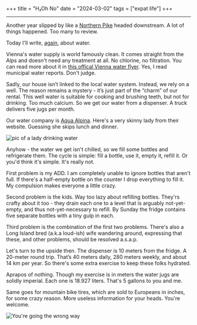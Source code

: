 +++
title = "H₂Oh No"
date = "2024-03-02"
tags = ["expat life"]
+++

****

Another year slipped by like a [Northern Pike](https://www.donauauen.at/wissen/natur-wissenschaft/fauna/hecht-esox-lucius) headed downstream. A lot of things happened. Too many to review.

Today I'll write, [again](/posts/wasser-acqua-voda/), about water.

Vienna's water supply is world famously clean. It comes straight from the Alps and doesn't need any treatment at all. No chlorine, no filtration. You can read more about it in [this offical Vienna water flyer](/images/drinking-water-vienna.pdf). Yes, I read municipal water reports. Don't judge.

Sadly, our house isn’t linked to the local water system. Instead, we rely on a well. The reason remains a mystery - it’s just part of the “charm” of our rental. This well water is suitable for cooking and brushing teeth, but not for drinking. Too much calcium. So we get our water from a dispenser. A truck delivers five jugs per month.

Our water company is [Aqua Alpina](https://www.aquaalpina.at/). Here's a very skinny lady from their website. Guessing she skips lunch and dinner.

![pic of a lady drinking water](/images/waterlady.png)

Anyhow - the water we get isn't chilled, so we fill some bottles and refrigerate them. The cycle is simple: fill a bottle, use it, empty it, refill it. Or you'd think it's simple. It's really not.

First problem is my ADD. I am completely unable to ignore bottles that aren't full. If there's a half-empty bottle on the counter I drop everything to fill it. My compulsion makes everyone a little crazy.

Second problem is the kids. Way too lazy about refilling bottles. They'rs crafty about it too - they drain each one to a level that is arguably not-yet-empty, and thus not-yet-necessary to refill. By Sunday the fridge contains five separate bottles with a tiny gulp in each.

Third problem is the combination of the first two problems. There's also a Long Island bred (a.k.a loud-ish) wife wandering around, expressing that these, and other problems, should be resolved a.s.a.p.

Let's turn to the upside then. The dispenser is 10 meters from the fridge. A 20-meter round trip. That’s 40 meters daily, 280 meters weekly, and about 14 km per year. So there's some extra exercise to keep these folks hydrated.

Aprapos of nothing. Though my exercise is in meters the water jugs are solidly imperial. Each one is 18.927 liters. That's 5 gallons to you and me. 

Same goes for mountain bike tires, which are sold to Europeans in inches, for some crazy reason. More useless information for your heads. You're welcome.

![You're going the wrong way](/images/metric-imperial.png)
